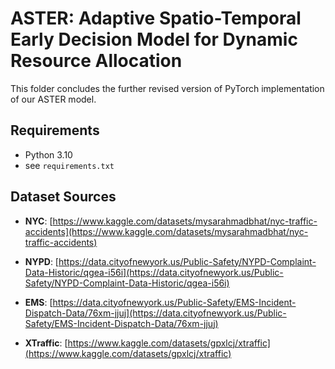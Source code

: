 # ASTER: Adaptive Spatio-Temporal Early Decision Model for Dynamic Resource Allocation
This folder concludes the further revised version of PyTorch implementation of our ASTER model.

## Requirements
- Python 3.10
- see `requirements.txt`

## Dataset Sources
- **NYC**: [https://www.kaggle.com/datasets/mysarahmadbhat/nyc-traffic-accidents](https://www.kaggle.com/datasets/mysarahmadbhat/nyc-traffic-accidents)

- **NYPD**: [https://data.cityofnewyork.us/Public-Safety/NYPD-Complaint-Data-Historic/qgea-i56i](https://data.cityofnewyork.us/Public-Safety/NYPD-Complaint-Data-Historic/qgea-i56i)

- **EMS**: [https://data.cityofnewyork.us/Public-Safety/EMS-Incident-Dispatch-Data/76xm-jjuj](https://data.cityofnewyork.us/Public-Safety/EMS-Incident-Dispatch-Data/76xm-jjuj)

- **XTraffic**: [https://www.kaggle.com/datasets/gpxlcj/xtraffic](https://www.kaggle.com/datasets/gpxlcj/xtraffic)
